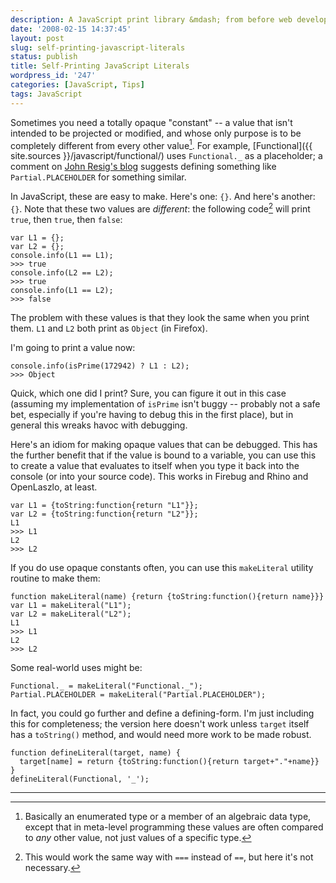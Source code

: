 ```yaml
---
description: A JavaScript print library &mdash; from before web developer consoles
date: '2008-02-15 14:37:45'
layout: post
slug: self-printing-javascript-literals
status: publish
title: Self-Printing JavaScript Literals
wordpress_id: '247'
categories: [JavaScript, Tips]
tags: JavaScript
---
```


Sometimes you need a totally opaque "constant" -- a value that isn't intended to be projected or modified, and whose only purpose is to be completely different from every other value[^1].  For example, [Functional]({{ site.sources }}/javascript/functional/) uses `Functional._` as a placeholder; a comment on [John Resig's blog](http://ejohn.org/blog/partial-functions-in-javascript/) suggests defining something like `Partial.PLACEHOLDER` for something similar.

<!-- more -->

In JavaScript, these are easy to make.  Here's one: `{}`.  And here's another: `{}`.  Note that these two values are _different_: the following code[^2] will print `true`, then `true`, then `false`:

    var L1 = {};
    var L2 = {};
    console.info(L1 == L1);
    >>> true
    console.info(L2 == L2);
    >>> true
    console.info(L1 == L2);
    >>> false

The problem with these values is that they look the same when you print them.  `L1` and `L2` both print as `Object` (in Firefox).

I'm going to print a value now:

    console.info(isPrime(172942) ? L1 : L2);
    >>> Object

Quick, which one did I print?  Sure, you can figure it out in this case (assuming my implementation of `isPrime` isn't buggy -- probably not a safe bet, especially if you're having to debug this in the first place), but in general this wreaks havoc with debugging.

Here's an idiom for making opaque values that can be debugged.  This has the further benefit that if the value is bound to a variable, you can use this to create a value that evaluates to itself when you type it back into the console (or into your source code). This works in Firebug and Rhino and OpenLaszlo, at least.

    var L1 = {toString:function{return "L1"}};
    var L2 = {toString:function{return "L2"}};
    L1
    >>> L1
    L2
    >>> L2

If you do use opaque constants often, you can use this `makeLiteral` utility routine to make them:

    function makeLiteral(name) {return {toString:function(){return name}}}
    var L1 = makeLiteral("L1");
    var L2 = makeLiteral("L2");
    L1
    >>> L1
    L2
    >>> L2

Some real-world uses might be:

    Functional._ = makeLiteral("Functional._");
    Partial.PLACEHOLDER = makeLiteral("Partial.PLACEHOLDER");

In fact, you could go further and define a defining-form.  I'm just including this for completeness; the version here doesn't work unless `target` itself has a `toString()` method, and would need more work to be made robust.

    function defineLiteral(target, name) {
      target[name] = return {toString:function(){return target+"."+name}}
    }
    defineLiteral(Functional, '_');

---

[^1]: Basically an enumerated type or a member of an algebraic data type, except that in meta-level programming these values are often compared to _any_ other value, not just values of a specific type.

[^2]: This would work the same way with `===` instead of `==`, but here it's not necessary.

